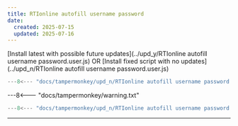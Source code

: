 ```yaml
---
title: RTIonline autofill username password
date:
  created: 2025-07-15
  updated: 2025-07-16
---
```


<!-- GENERATED FILE -->
[Install latest with possible future updates](../upd_y/RTIonline autofill username password.user.js)
OR
[Install fixed script with no updates](../upd_n/RTIonline autofill username password.user.js)
```js show_lines="1:10"
---8<--- "docs/tampermonkey/upd_n/RTIonline autofill username password.user.js::100"
```
<!-- more -->
---8<--- "docs/tampermonkey/warning.txt"
```js
---8<--- "docs/tampermonkey/upd_n/RTIonline autofill username password.user.js:1:"
```

------------
